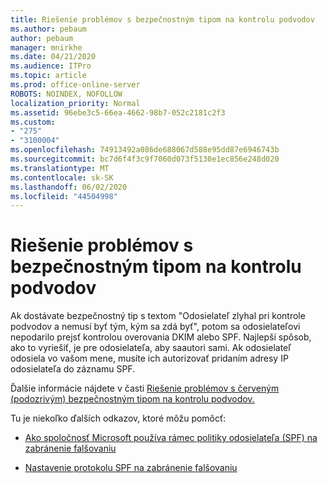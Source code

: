 ```yaml
---
title: Riešenie problémov s bezpečnostným tipom na kontrolu podvodov
ms.author: pebaum
author: pebaum
manager: mnirkhe
ms.date: 04/21/2020
ms.audience: ITPro
ms.topic: article
ms.prod: office-online-server
ROBOTS: NOINDEX, NOFOLLOW
localization_priority: Normal
ms.assetid: 96ebe3c5-66ea-4662-98b7-052c2181c2f3
ms.custom:
- "275"
- "3100004"
ms.openlocfilehash: 74913492a086de688067d588e95dd87e6946743b
ms.sourcegitcommit: bc7d6f4f3c9f7060d073f5130e1ec856e248d020
ms.translationtype: MT
ms.contentlocale: sk-SK
ms.lasthandoff: 06/02/2020
ms.locfileid: "44504998"
---
```

# <a name="troubleshooting-the-safety-tip-for-fraud-detection-checks"></a>Riešenie problémov s bezpečnostným tipom na kontrolu podvodov

Ak dostávate bezpečnostný tip s textom "Odosielateľ zlyhal pri kontrole podvodov a nemusí byť tým, kým sa zdá byť", potom sa odosielateľovi nepodarilo prejsť kontrolou overovania DKIM alebo SPF. Najlepší spôsob, ako to vyriešiť, je pre odosielateľa, aby saautori sami. Ak odosielateľ odosiela vo vašom mene, musíte ich autorizovať pridaním adresy IP odosielateľa do záznamu SPF.
  
Ďalšie informácie nájdete v časti [Riešenie problémov s červeným (podozrivým) bezpečnostným tipom na kontrolu podvodov.](https://blogs.msdn.microsoft.com/tzink/2016/11/02/troubleshooting-the-red-suspicious-safety-tip-for-fraud-detection-checks/)
  
Tu je niekoľko ďalších odkazov, ktoré môžu pomôcť:
  
- [Ako spoločnosť Microsoft používa rámec politiky odosielateľa (SPF) na zabránenie falšovaniu](https://docs.microsoft.com/microsoft-365/security/office-365-security/how-office-365-uses-spf-to-prevent-spoofing)

- [Nastavenie protokolu SPF na zabránenie falšovaniu](https://docs.microsoft.com/microsoft-365/security/office-365-security/set-up-spf-in-office-365-to-help-prevent-spoofing)
